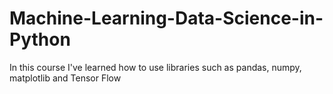 # Machine-Learning-Data-Science-in-Python

In this course I've learned how to use libraries such as pandas, numpy, matplotlib and Tensor Flow
